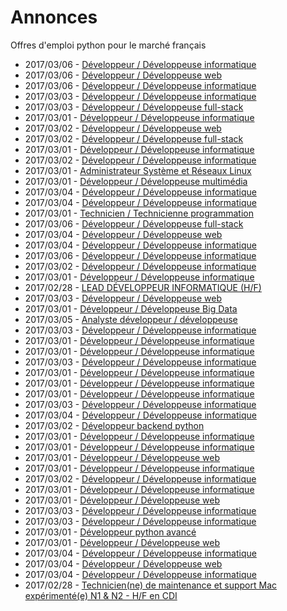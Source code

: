 # Annonces

Offres d'emploi python pour le marché français

* 2017/03/06 - [Développeur / Développeuse informatique](http://www.pyjobs.fr/jobs/details/5112/developpeur-developpeuse-informatique "Développeur / Développeuse informatique")
* 2017/03/06 - [Développeur / Développeuse web](http://www.pyjobs.fr/jobs/details/5113/developpeur-developpeuse-web "Développeur / Développeuse web")
* 2017/03/06 - [Développeur / Développeuse informatique](http://www.pyjobs.fr/jobs/details/5114/developpeur-developpeuse-informatique "Développeur / Développeuse informatique")
* 2017/03/03 - [Développeur / Développeuse informatique](http://www.pyjobs.fr/jobs/details/5092/developpeur-developpeuse-informatique "Développeur / Développeuse informatique")
* 2017/03/03 - [Développeur / Développeuse full-stack](http://www.pyjobs.fr/jobs/details/5091/developpeur-developpeuse-full-stack "Développeur / Développeuse full-stack")
* 2017/03/01 - [Développeur / Développeuse informatique](http://www.pyjobs.fr/jobs/details/5077/developpeur-developpeuse-informatique "Développeur / Développeuse informatique")
* 2017/03/02 - [Développeur / Développeuse web](http://www.pyjobs.fr/jobs/details/5081/developpeur-developpeuse-web "Développeur / Développeuse web")
* 2017/03/02 - [Développeur / Développeuse full-stack](http://www.pyjobs.fr/jobs/details/5083/developpeur-developpeuse-full-stack "Développeur / Développeuse full-stack")
* 2017/03/01 - [Développeur / Développeuse informatique](http://www.pyjobs.fr/jobs/details/5076/developpeur-developpeuse-informatique "Développeur / Développeuse informatique")
* 2017/03/02 - [Développeur / Développeuse informatique](http://www.pyjobs.fr/jobs/details/5082/developpeur-developpeuse-informatique "Développeur / Développeuse informatique")
* 2017/03/01 - [Administrateur Système et Réseaux Linux](http://www.pyjobs.fr/jobs/details/5068/administrateur-systeme-et-reseaux-linux "Administrateur Système et Réseaux Linux")
* 2017/03/01 - [Développeur / Développeuse multimédia](http://www.pyjobs.fr/jobs/details/5074/developpeur-developpeuse-multimedia "Développeur / Développeuse multimédia")
* 2017/03/04 - [Développeur / Développeuse informatique](http://www.pyjobs.fr/jobs/details/5105/developpeur-developpeuse-informatique "Développeur / Développeuse informatique")
* 2017/03/04 - [Développeur / Développeuse informatique](http://www.pyjobs.fr/jobs/details/5104/developpeur-developpeuse-informatique "Développeur / Développeuse informatique")
* 2017/03/01 - [Technicien / Technicienne programmation](http://www.pyjobs.fr/jobs/details/5075/technicien-technicienne-programmation "Technicien / Technicienne programmation")
* 2017/03/06 - [Développeur / Développeuse full-stack](http://www.pyjobs.fr/jobs/details/5111/developpeur-developpeuse-full-stack "Développeur / Développeuse full-stack")
* 2017/03/04 - [Développeur / Développeuse web](http://www.pyjobs.fr/jobs/details/5107/developpeur-developpeuse-web "Développeur / Développeuse web")
* 2017/03/04 - [Développeur / Développeuse informatique](http://www.pyjobs.fr/jobs/details/5106/developpeur-developpeuse-informatique "Développeur / Développeuse informatique")
* 2017/03/06 - [Développeur / Développeuse informatique](http://www.pyjobs.fr/jobs/details/5110/developpeur-developpeuse-informatique "Développeur / Développeuse informatique")
* 2017/03/02 - [Développeur / Développeuse informatique](http://www.pyjobs.fr/jobs/details/5090/developpeur-developpeuse-informatique "Développeur / Développeuse informatique")
* 2017/03/01 - [Développeur / Développeuse informatique](http://www.pyjobs.fr/jobs/details/5073/developpeur-developpeuse-informatique "Développeur / Développeuse informatique")
* 2017/02/28 - [LEAD DÉVELOPPEUR INFORMATIQUE (H/F)](http://www.pyjobs.fr/jobs/details/5058/lead-developpeur-informatique-h-f "LEAD DÉVELOPPEUR INFORMATIQUE (H/F)")
* 2017/03/03 - [Développeur / Développeuse web](http://www.pyjobs.fr/jobs/details/5097/developpeur-developpeuse-web "Développeur / Développeuse web")
* 2017/03/01 - [Développeur / Développeuse Big Data](http://www.pyjobs.fr/jobs/details/5069/developpeur-developpeuse-big-data "Développeur / Développeuse Big Data")
* 2017/03/05 - [Analyste développeur / développeuse](http://www.pyjobs.fr/jobs/details/5109/analyste-developpeur-developpeuse "Analyste développeur / développeuse")
* 2017/03/03 - [Développeur / Développeuse informatique](http://www.pyjobs.fr/jobs/details/5098/developpeur-developpeuse-informatique "Développeur / Développeuse informatique")
* 2017/03/01 - [Développeur / Développeuse informatique](http://www.pyjobs.fr/jobs/details/5066/developpeur-developpeuse-informatique "Développeur / Développeuse informatique")
* 2017/03/01 - [Développeur / Développeuse informatique](http://www.pyjobs.fr/jobs/details/5071/developpeur-developpeuse-informatique "Développeur / Développeuse informatique")
* 2017/03/03 - [Développeur / Développeuse informatique](http://www.pyjobs.fr/jobs/details/5096/developpeur-developpeuse-informatique "Développeur / Développeuse informatique")
* 2017/03/01 - [Développeur / Développeuse informatique](http://www.pyjobs.fr/jobs/details/5070/developpeur-developpeuse-informatique "Développeur / Développeuse informatique")
* 2017/03/01 - [Développeur / Développeuse informatique](http://www.pyjobs.fr/jobs/details/5072/developpeur-developpeuse-informatique "Développeur / Développeuse informatique")
* 2017/03/01 - [Développeur / Développeuse informatique](http://www.pyjobs.fr/jobs/details/5065/developpeur-developpeuse-informatique "Développeur / Développeuse informatique")
* 2017/03/03 - [Développeur / Développeuse informatique](http://www.pyjobs.fr/jobs/details/5095/developpeur-developpeuse-informatique "Développeur / Développeuse informatique")
* 2017/03/04 - [Développeur / Développeuse informatique](http://www.pyjobs.fr/jobs/details/5103/developpeur-developpeuse-informatique "Développeur / Développeuse informatique")
* 2017/03/02 - [Développeur backend python](http://www.pyjobs.fr/jobs/details/5089/developpeur-backend-python "Développeur backend python")
* 2017/03/01 - [Développeur / Développeuse informatique](http://www.pyjobs.fr/jobs/details/5067/developpeur-developpeuse-informatique "Développeur / Développeuse informatique")
* 2017/03/01 - [Développeur / Développeuse informatique](http://www.pyjobs.fr/jobs/details/5063/developpeur-developpeuse-informatique "Développeur / Développeuse informatique")
* 2017/03/01 - [Développeur / Développeuse web](http://www.pyjobs.fr/jobs/details/5064/developpeur-developpeuse-web "Développeur / Développeuse web")
* 2017/03/01 - [Développeur / Développeuse informatique](http://www.pyjobs.fr/jobs/details/5080/developpeur-developpeuse-informatique "Développeur / Développeuse informatique")
* 2017/03/02 - [Développeur / Développeuse informatique](http://www.pyjobs.fr/jobs/details/5088/developpeur-developpeuse-informatique "Développeur / Développeuse informatique")
* 2017/03/01 - [Développeur / Développeuse informatique](http://www.pyjobs.fr/jobs/details/5079/developpeur-developpeuse-informatique "Développeur / Développeuse informatique")
* 2017/03/01 - [Développeur / Développeuse web](http://www.pyjobs.fr/jobs/details/5062/developpeur-developpeuse-web "Développeur / Développeuse web")
* 2017/03/03 - [Développeur / Développeuse informatique](http://www.pyjobs.fr/jobs/details/5094/developpeur-developpeuse-informatique "Développeur / Développeuse informatique")
* 2017/03/03 - [Développeur / Développeuse informatique](http://www.pyjobs.fr/jobs/details/5093/developpeur-developpeuse-informatique "Développeur / Développeuse informatique")
* 2017/03/01 - [Développeur python avancé](http://www.pyjobs.fr/jobs/details/5078/developpeur-python-avance "Développeur python avancé")
* 2017/03/01 - [Développeur / Développeuse web](http://www.pyjobs.fr/jobs/details/5061/developpeur-developpeuse-web "Développeur / Développeuse web")
* 2017/03/04 - [Développeur / Développeuse informatique](http://www.pyjobs.fr/jobs/details/5100/developpeur-developpeuse-informatique "Développeur / Développeuse informatique")
* 2017/03/04 - [Développeur / Développeuse web](http://www.pyjobs.fr/jobs/details/5101/developpeur-developpeuse-web "Développeur / Développeuse web")
* 2017/03/04 - [Développeur / Développeuse informatique](http://www.pyjobs.fr/jobs/details/5102/developpeur-developpeuse-informatique "Développeur / Développeuse informatique")
* 2017/02/28 - [Technicien(ne) de maintenance et support Mac expérimenté(e) N1 & N2 - H/F en CDI](http://www.pyjobs.fr/jobs/details/5053/technicien-ne-de-maintenance-et-support-mac-experimente-e-n1-n2-h-f-en-cdi "Technicien(ne) de maintenance et support Mac expérimenté(e) N1 & N2 - H/F en CDI")

